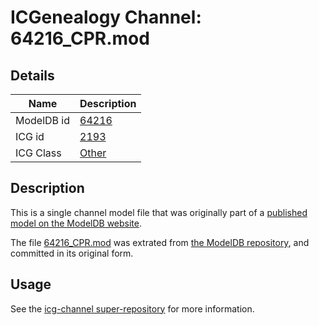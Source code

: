 # ICGenealogy Channel: 64216\_CPR.mod

## Details

Name | Description
---- | -----------
ModelDB id | [64216](http://senselab.med.yale.edu/ModelDB/ShowModel.cshtml?model=64216)
ICG id | [2193](http://icg.neurotheory.ox.ac.uk/channels/other/2193)
ICG Class | [Other](http://icg.neurotheory.ox.ac.uk/channels/other)

## Description

This is a single channel model file that was originally part of a [published model on the ModelDB website](http://senselab.med.yale.edu/mModelDB/ShowModel.cshtml?model=64216).

The file [64216\_CPR.mod](64216_CPR.mod) was extrated from [the ModelDB repository](http://senselab.med.yale.edu/ModelDB/ShowModel.cshtml?model=64216), and committed in its original form.

## Usage

See the [icg-channel super-repository](https://github.com/icgenealogy/icg-channels) for more information.
